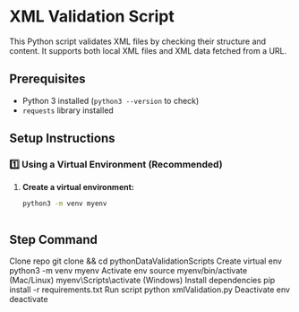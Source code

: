 
# XML Validation Script

This Python script validates XML files by checking their structure and content. It supports both local XML files and XML data fetched from a URL.

## Prerequisites

- Python 3 installed (`python3 --version` to check)
- `requests` library installed

## Setup Instructions

### 1️⃣ Using a Virtual Environment (Recommended)
1. **Create a virtual environment:**
   ```bash
   python3 -m venv myenv



Step                Command
---------------------------------------------------------------
Clone repo         git clone <repo-url> && cd pythonDataValidationScripts
Create virtual env python3 -m venv myenv
Activate env       source myenv/bin/activate (Mac/Linux) 
                   myenv\Scripts\activate (Windows)
Install dependencies pip install -r requirements.txt
Run script         python xmlValidation.py
Deactivate env     deactivate
